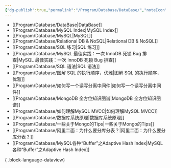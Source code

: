```yaml
---
{"dg-publish":true,"permalink":"/Program/Database/DataBase/","noteIcon":""}
---
```


- [[Program/Database/DataBase\|DataBase]]
- [[Program/Database/MySQL Index\|MySQL Index]]
- [[Program/Database/MySQL\|MySQL]]
- [[Program/Database/Relational DB & NoSQL\|Relational DB & NoSQL]]
- [[Program/Database/SQL 练习\|SQL 练习]]
- [[Program/Database/MySQL 最佳实践：一次 InnoDB 死锁 Bug 排查\|MySQL 最佳实践：一次 InnoDB 死锁 Bug 排查]]
- [[Program/Database/SQL 语法\|SQL 语法]]
- [[Program/Database/图解 SQL 的执行顺序，优雅\|图解 SQL 的执行顺序，优雅]]
- [[Program/Database/如何写一个读写分离中间件\|如何写一个读写分离中间件]]
- [[Program/Database/MongoDB 全方位知识图谱\|MongoDB 全方位知识图谱]]
- [[Program/Database/如何理解MySQL MVCC\|如何理解MySQL MVCC]]
- [[Program/Database/数据库系统原理\|数据库系统原理]]
- [[Program/Database/一些关于Mongo的Tips\|一些关于Mongo的Tips]]
- [[Program/Database/阿里二面：为什么要分库分表？\|阿里二面：为什么要分库分表？]]
- [[Program/Database/MySQL各种“Buffer”之Adaptive Hash Index\|MySQL各种“Buffer”之Adaptive Hash Index]]

{ .block-language-dataview}
